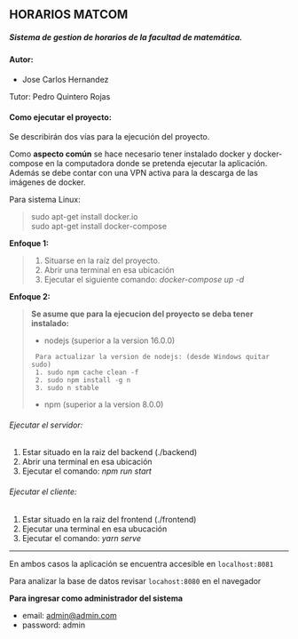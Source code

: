 ## HORARIOS MATCOM

##### Sistema de gestion de horarios de la facultad de matemática.

#### Autor:

- Jose Carlos Hernandez

Tutor: Pedro Quintero Rojas

#### Como ejecutar el proyecto:

Se describirán dos vías para la ejecución del proyecto. 

Como **aspecto común** se hace necesario tener instalado docker y docker-compose en la computadora donde se pretenda ejecutar la aplicación. Además se debe contar con una VPN activa para la descarga de las imágenes de docker.

Para sistema Linux:
> sudo apt-get install docker.io     
> sudo apt-get install docker-compose

**Enfoque 1:**

> 1. Situarse en la raíz del proyecto.
> 2. Abrir una terminal en esa ubicación
> 3. Ejecutar el siguiente comando: _docker-compose up -d_

**Enfoque 2:**

> **Se asume que para la ejecucion del proyecto se deba tener instalado:**
>- nodejs (superior a la version 16.0.0)
> ````
>  Para actualizar la version de nodejs: (desde Windows quitar sudo)
>  1. sudo npm cache clean -f
>  2. sudo npm install -g n 
>  3. sudo n stable
> ````
>- npm (superior a la version 8.0.0)

###### Ejecutar el servidor:
1. Estar situado en la raiz del backend (./backend)
2. Abrir una terminal en esa ubicación
3. Ejecutar el comando: _npm run start_

###### Ejecutar el cliente:
1. Estar situado en la raiz del frontend (./frontend)
2. Ejecutar una terminal en esa ubucación
3. Ejecutar el comando: _yarn serve_


---------------------------------------------------------------------------------------
En ambos casos la aplicación se encuentra accesible en `localhost:8081`


Para analizar la base de datos revisar `locahost:8080` en el navegador


**Para ingresar como administrador del sistema**
- email: admin@admin.com
- password: admin
